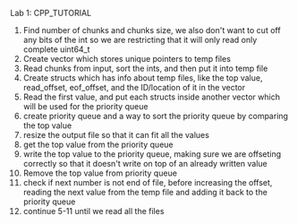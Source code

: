 Lab 1: CPP_TUTORIAL
1) Find number of chunks and chunks size, we also don't want to cut off any bits of the int so we are restricting that it will only read only complete uint64_t
2) Create vector which stores unique pointers to temp files
3) Read chunks from input, sort the ints, and then put it into temp file
4) Create structs which has info about temp files, like the top value, read_offset, eof_offset, and the ID/location of it in the vector
5) Read the first value, and put each structs inside another vector which will be used for the priority queue
6) create priority queue and a way to sort the priority queue by comparing the top value
7) resize the output file so that it can fit all the values
8) get the top value from the priority queue
9) write the top value to the priority queue, making sure we are offseting correctly so that it doesn't write on top of an already written value
10) Remove the top value from priority queue
11) check if next number is not end of file, before increasing the offset, reading the next value from the temp file and adding it back to the priority queue
12) continue 5-11 until we read all the files